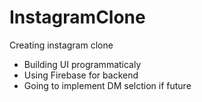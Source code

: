 # InstagramClone
Creating instagram clone
- Building UI programmaticaly 
- Using Firebase for backend
- Going to implement DM selction if future
